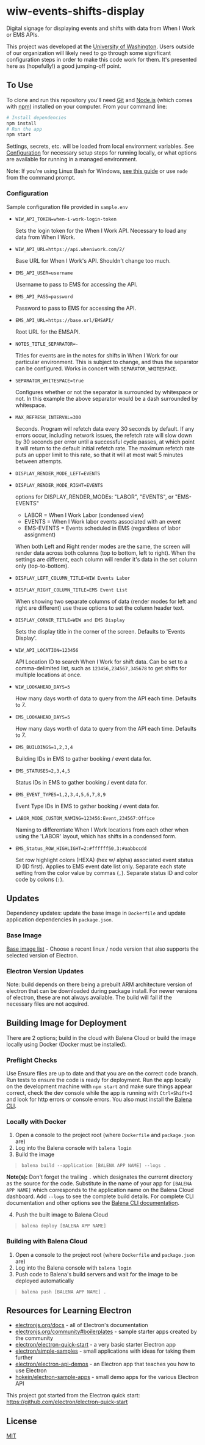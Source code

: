 # wiw-events-shifts-display

Digital signage for displaying events and shifts with data from When I Work or EMS APIs.

This project was developed at the [University of Washington](uw.edu). Users outside of our organization will likely need to go through some significant configuration steps in order to make this code work for them. It's presented here as (hopefully!) a good jumping-off point.

## To Use

To clone and run this repository you'll need [Git](https://git-scm.com) and [Node.js](https://nodejs.org/en/download/) (which comes with [npm](http://npmjs.com)) installed on your computer. From your command line:

```bash
# Install dependencies
npm install
# Run the app
npm start
```

Settings, secrets, etc. will be loaded from local environment variables. See [Configuration](#Configuration) for necessary setup steps for running locally, or what options are available for running in a managed environment.

Note: If you're using Linux Bash for Windows, [see this guide](https://www.howtogeek.com/261575/how-to-run-graphical-linux-desktop-applications-from-windows-10s-bash-shell/) or use `node` from the command prompt.

### Configuration

Sample configuration file provided in `sample.env`

- `WIW_API_TOKEN=when-i-work-login-token`

  Sets the login token for the When I Work API. Necessary to load any data from When I Work.

- `WIW_API_URL=https://api.wheniwork.com/2/`

  Base URL for When I Work's API. Shouldn't change too much.

- `EMS_API_USER=username`

  Username to pass to EMS for accessing the API.

- `EMS_API_PASS=password`

  Password to pass to EMS for accessing the API.

- `EMS_API_URL=https://base.url/EMSAPI/`

  Root URL for the EMSAPI.

- `NOTES_TITLE_SEPARATOR=-`

  Titles for events are in the notes for shifts in When I Work for our particular environment. This is subject to change, and thus the separator can be configured. Works in concert with `SEPARATOR_WHITESPACE`.

- `SEPARATOR_WHITESPACE=true`

  Configures whether or not the separator is surrounded by whitespace or not. In this example the above separator would be a dash surrounded by whitespace.

- `MAX_REFRESH_INTERVAL=300`

  Seconds. Program will refetch data every 30 seconds by default. If any errors occur, including network issues, the refetch rate will slow down by 30 seconds per error until a successful cycle passes, at which point it will return to the default initial refetch rate. The maximum refetch rate puts an upper limit to this rate, so that it will at most wait 5 minutes between attempts.

- `DISPLAY_RENDER_MODE_LEFT=EVENTS`
- `DISPLAY_RENDER_MODE_RIGHT=EVENTS`

  options for DISPLAY_RENDER_MODEs: "LABOR", "EVENTS", or "EMS-EVENTS"

  - LABOR = When I Work Labor (condensed view)
  - EVENTS = When I Work labor events associated with an event
  - EMS-EVENTS = Events scheduled in EMS (regardless of labor assignment)

  When both Left and Right render modes are the same, the screen will render data across both columns (top to bottom, left to right). When the settings are different, each column will render it's data in the set column only (top-to-bottom).

- `DISPLAY_LEFT_COLUMN_TITLE=WIW Events Labor`
- `DISPLAY_RIGHT_COLUMN_TITLE=EMS Event List`

  When showing two separate columns of data (render modes for left and right are different) use these options to set the column header text.

- `DISPLAY_CORNER_TITLE=WIW and EMS Display`

  Sets the display title in the corner of the screen. Defaults to 'Events Display'.

- `WIW_API_LOCATION=123456`

  API Location ID to search When I Work for shift data. Can be set to a comma-delimited list, such as `123456,234567,345678` to get shifts for multiple locations at once.

- `WIW_LOOKAHEAD_DAYS=5`

  How many days worth of data to query from the API each time. Defaults to 7.

- `EMS_LOOKAHEAD_DAYS=5`

  How many days worth of data to query from the API each time. Defaults to 7.

- `EMS_BUILDINGS=1,2,3,4`

  Building IDs in EMS to gather booking / event data for.

- `EMS_STATUSES=2,3,4,5`

  Status IDs in EMS to gather booking / event data for.

- `EMS_EVENT_TYPES=1,2,3,4,5,6,7,8,9`

  Event Type IDs in EMS to gather booking / event data for.

- `LABOR_MODE_CUSTOM_NAMING=123456:Event,234567:Office`

  Naming to differentiate When I Work locations from each other when using the 'LABOR' layout, which has shifts in a condensed form.
  
- `EMS_Status_ROW_HIGHLIGHT=2:#ffffff50,3:#aabbccdd`

  Set row highlight colors (HEXA) (hex w/ alpha) associated event status ID (ID first). Applies to EMS event date list only. Separate each state setting from the color value by commas (`,`). Separate status ID and color code by colons (`:`).

## Updates

Dependency updates: update the base image in `Dockerfile` and update application dependencies in `package.json`.

### Base Image

[Base image list](https://www.balena.io/docs/reference/base-images/base-images/) - Choose a recent linux / node version that also supports the selected version of Electron.

### Electron Version Updates

Note: build depends on there being a prebuilt ARM architecture version of electron that can be downloaded during package install. For newer versions of electron, these are not always available. The build will fail if the necessary files are not acquired.

## Building Image for Deployment

There are 2 options; build in the cloud with Balena Cloud or build the image locally using Docker (Docker must be installed).

### Preflight Checks

Use Ensure files are up to date and that you are on the correct code branch. Run tests to ensure the code is ready for deployment. Run the app locally on the development machine with `npm start` and make sure things appear correct, check the dev console while the app is running with `Ctrl+Shift+I` and look for http errors or console errors. You also must install the [Balena CLI][1].

### Locally with Docker

1. Open a console to the project root (where `Dockerfile` and `package.json` are)
2. Log into the Balena console with `balena login`
3. Build the image

> `balena build --application [BALENA APP NAME] --logs .`

**Note(s):** Don't forget the trailing `.` which designates the currernt directory as the source for the code. Substitute in the name of your app for `[BALENA APP NAME]` which corresponds to the application name on the Balena Cloud dashboard. Add `--logs` to see the complete build details. For complete CLI documentation and other options see the [Balena CLI documentation][2].

4. Push the built image to Balena Cloud

> `balena deploy [BALENA APP NAME]`

### Building with Balena Cloud

1. Open a console to the project root (where `Dockerfile` and `package.json` are)
2. Log into the Balena console with `balena login`
3. Push code to Balena's build servers and wait for the image to be deployed automatically

> `balena push [BALENA APP NAME] .`

## Resources for Learning Electron

- [electronjs.org/docs](https://electronjs.org/docs) - all of Electron's documentation
- [electronjs.org/community#boilerplates](https://electronjs.org/community#boilerplates) - sample starter apps created by the community
- [electron/electron-quick-start](https://github.com/electron/electron-quick-start) - a very basic starter Electron app
- [electron/simple-samples](https://github.com/electron/simple-samples) - small applications with ideas for taking them further
- [electron/electron-api-demos](https://github.com/electron/electron-api-demos) - an Electron app that teaches you how to use Electron
- [hokein/electron-sample-apps](https://github.com/hokein/electron-sample-apps) - small demo apps for the various Electron API

This project got started from the Electron quick start: https://github.com/electron/electron-quick-start

## License

[MIT](LICENSE)

[1]: https://github.com/balena-io/balena-cli/blob/master/INSTALL.md
[2]: https://www.balena.io/docs/reference/balena-cli/#build-source